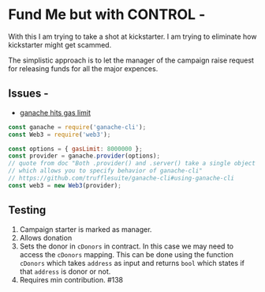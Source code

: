 # Fund Me but with CONTROL -

With this I am trying to take a shot at kickstarter.
I am trying to eliminate how kickstarter might get scammed.

The simplistic approach is to let the manager of the campaign
raise request for releasing funds for all the major expences.


## Issues -

* [ganache hits gas limit](https://ethereum.stackexchange.com/questions/46957/solidity-exceeds-block-gas-limit-during-mocha-tests-with-ganache-cli)

```javascript
const ganache = require('ganache-cli');
const Web3 = require('web3');

const options = { gasLimit: 8000000 };
const provider = ganache.provider(options);
// quote from doc "Both .provider() and .server() take a single object
// which allows you to specify behavior of ganache-cli"
// https://github.com/trufflesuite/ganache-cli#using-ganache-cli
const web3 = new Web3(provider);
```

## Testing
1) Campaign starter is marked as manager.
2) Allows donation
3) Sets the donor in `cDonors` in contract.
    In this case we may need to access the `cDonors` mapping. This can be done using the function `cDonors` which takes `address` as input and returns `bool` which states if that `address` is donor or not.
4) Requires min contribution. #138